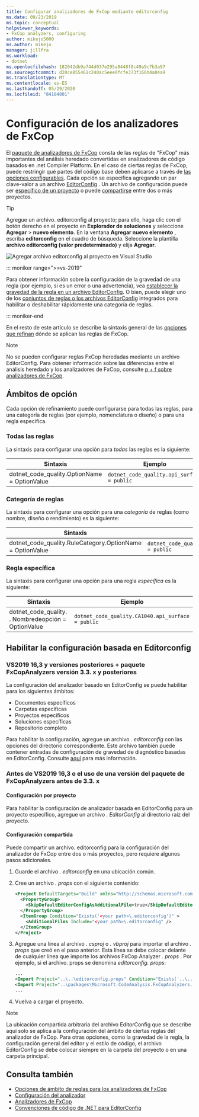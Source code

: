```yaml
---
title: Configurar analizadores de FxCop mediante editorconfig
ms.date: 09/23/2019
ms.topic: conceptual
helpviewer_keywords:
- FxCop analyzers, configuring
author: mikejo5000
ms.author: mikejo
manager: jillfra
ms.workload:
- dotnet
ms.openlocfilehash: 182042db9a744d037e295a8448f8c49a9c7b3a97
ms.sourcegitcommit: d20ce855461c240ac5eee0fcfe373f166b4a04a9
ms.translationtype: MT
ms.contentlocale: es-ES
ms.lasthandoff: 05/29/2020
ms.locfileid: "84184801"
---
```

# <a name="configure-fxcop-analyzers"></a>Configuración de los analizadores de FxCop

El [paquete de analizadores de FxCop](install-fxcop-analyzers.md) consta de las reglas de "FxCop" más importantes del análisis heredado convertidas en analizadores de código basados en .net Compiler Platform. En el caso de ciertas reglas de FxCop, puede restringir qué partes del código base deben aplicarse a través de [las opciones configurables](fxcop-analyzer-options.md). Cada opción se especifica agregando un par clave-valor a un archivo [EditorConfig](https://editorconfig.org) . Un archivo de configuración puede ser [específico de un proyecto](#per-project-configuration) o puede [compartirse](#shared-configuration) entre dos o más proyectos.

> [!TIP]
> Agregue un archivo. editorconfig al proyecto; para ello, haga clic con el botón derecho en el proyecto en **Explorador de soluciones** y seleccione **Agregar**  >  **nuevo elemento**. En la ventana **Agregar nuevo elemento** , escriba **editorconfig** en el cuadro de búsqueda. Seleccione la plantilla **archivo editorconfig (valor predeterminado)** y elija **Agregar**.
>
> ![Agregar archivo editorconfig al proyecto en Visual Studio](media/add-editorconfig-file.png)

::: moniker range=">=vs-2019"

Para obtener información sobre la configuración de la gravedad de una regla (por ejemplo, si es un error o una advertencia), vea [establecer la gravedad de la regla en un archivo EditorConfig](use-roslyn-analyzers.md#set-rule-severity-in-an-editorconfig-file). O bien, puede elegir uno de los [conjuntos de reglas o los archivos EditorConfig](analyzer-rule-sets.md) integrados para habilitar o deshabilitar rápidamente una categoría de reglas.

::: moniker-end

En el resto de este artículo se describe la sintaxis general de las [opciones que refinan](fxcop-analyzer-options.md) dónde se aplican las reglas de FxCop.

> [!NOTE]
> No se pueden configurar reglas FxCop heredadas mediante un archivo EditorConfig. Para obtener información sobre las diferencias entre el análisis heredado y los analizadores de FxCop, consulte [p + f sobre analizadores de FxCop](fxcop-analyzers-faq.md).

## <a name="option-scopes"></a>Ámbitos de opción

Cada opción de refinamiento puede configurarse para todas las reglas, para una categoría de reglas (por ejemplo, nomenclatura o diseño) o para una regla específica.

### <a name="all-rules"></a>Todas las reglas

La sintaxis para configurar una opción para *todas* las reglas es la siguiente:

|Sintaxis|Ejemplo|
|-|-|
| dotnet_code_quality.OptionName = OptionValue | `dotnet_code_quality.api_surface = public` |

### <a name="category-of-rules"></a>Categoría de reglas

La sintaxis para configurar una opción para una *categoría* de reglas (como nombre, diseño o rendimiento) es la siguiente:

|Sintaxis|Ejemplo|
|-|-|
| dotnet_code_quality.RuleCategory.OptionName = OptionValue | `dotnet_code_quality.Naming.api_surface = public` |

### <a name="specific-rule"></a>Regla específica

La sintaxis para configurar una opción para una regla *específica* es la siguiente:

|Sintaxis|Ejemplo|
|-|-|
| dotnet_code_quality. . Nombredeopción = OptionValue | `dotnet_code_quality.CA1040.api_surface = public` |

## <a name="enabling-editorconfig-based-configuration"></a>Habilitar la configuración basada en Editorconfig

### <a name="vs2019-163-and-later--fxcopanalyzers-package-version-33x-and-later"></a>VS2019 16,3 y versiones posteriores + paquete FxCopAnalyzers versión 3.3. x y posteriores

La configuración del analizador basado en EditorConfig se puede habilitar para los siguientes ámbitos:

- Documentos específicos
- Carpetas específicas
- Proyectos específicos
- Soluciones específicas
- Repositorio completo

Para habilitar la configuración, agregue un archivo *. editorconfig* con las opciones del directorio correspondiente. Este archivo también puede contener entradas de configuración de gravedad de diagnóstico basadas en EditorConfig. Consulte [aquí](use-roslyn-analyzers.md#rule-severity) para más información.

### <a name="prior-to-vs2019-163-or-using-an-fxcopanalyzers-package-version-prior-to-33x"></a>Antes de VS2019 16,3 o el uso de una versión del paquete de FxCopAnalyzers antes de 3.3. x

#### <a name="per-project-configuration"></a>Configuración por proyecto

Para habilitar la configuración de analizador basada en EditorConfig para un proyecto específico, agregue un archivo *. EditorConfig* al directorio raíz del proyecto.

#### <a name="shared-configuration"></a>Configuración compartida

Puede compartir un archivo. editorconfig para la configuración del analizador de FxCop entre dos o más proyectos, pero requiere algunos pasos adicionales.

1. Guarde el archivo *. editorconfig* en una ubicación común.

2. Cree un archivo *. props* con el siguiente contenido:

   ```xml
   <Project DefaultTargets="Build" xmlns="http://schemas.microsoft.com/developer/msbuild/2003">
     <PropertyGroup>
       <SkipDefaultEditorConfigAsAdditionalFile>true</SkipDefaultEditorConfigAsAdditionalFile>
     </PropertyGroup>
     <ItemGroup Condition="Exists('<your path>\.editorconfig')" >
       <AdditionalFiles Include="<your path>\.editorconfig" />
     </ItemGroup>
   </Project>
   ```

3. Agregue una línea al archivo *. csproj* o *. vbproj* para importar el archivo *. props* que creó en el paso anterior. Esta línea se debe colocar delante de cualquier línea que importe los archivos FxCop Analyzer *. props* . Por ejemplo, si el archivo. props se denomina *editorconfig. props*:

   ```xml
   ...
   <Import Project="..\..\editorconfig.props" Condition="Exists('..\..\editorconfig.props')" />
   <Import Project="..\packages\Microsoft.CodeAnalysis.FxCopAnalyzers.2.6.3\build\Microsoft.CodeAnalysis.FxCopAnalyzers.props" Condition="Exists('..\packages\Microsoft.CodeAnalysis.FxCopAnalyzers.2.6.3\build\Microsoft.CodeAnalysis.FxCopAnalyzers.props')" />
   ...
   ```

4. Vuelva a cargar el proyecto.

> [!NOTE]
> La ubicación compartida arbitraria del archivo EditorConfig que se describe aquí solo se aplica a la configuración del ámbito de ciertas reglas del analizador de FxCop. Para otras opciones, como la gravedad de la regla, la configuración general del editor y el estilo de código, el archivo EditorConfig se debe colocar siempre en la carpeta del proyecto o en una carpeta principal.

## <a name="see-also"></a>Consulta también

- [Opciones de ámbito de reglas para los analizadores de FxCop](fxcop-analyzer-options.md)
- [Configuración del analizador](https://github.com/dotnet/roslyn-analyzers/blob/master/docs/Analyzer%20Configuration.md)
- [Analizadores de FxCop](install-fxcop-analyzers.md)
- [Convenciones de código de .NET para EditorConfig](../ide/editorconfig-code-style-settings-reference.md)
